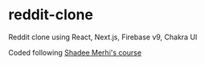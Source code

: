 # reddit-clone
Reddit clone using React, Next.js, Firebase v9, Chakra UI

Coded following [Shadee Merhi's course](https://www.youtube.com/watch?v=rCm5RVYKWVg)
